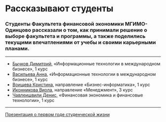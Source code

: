 # Рассказывают студенты

### Студенты Факультета финансовой экономики МГИМО-Одинцово рассказали о том, как принимали решение о выборе факультета и программы, а также поделились текущими впечатлениями от учебы и своими карьерными планами.
***
* [Бычков Димитрий](https://youtu.be/SECvkbrO-Jo), «Информационные технологии в международном бизнесе», 1 курс
* [Васильева Анна](https://youtu.be/vmZb8So8DhA), «Информационные технологии в международном бизнесе», 1 курс
* [Воищева Кристина](https://youtu.be/ohlnhj2CoPg), направление «Бизнес-информатика», 1 курс
* [Иконникова Виола](https://youtu.be/lVhPZWytUBM), направление «Менеджмент», 3 курс
* [Чавлеишвили Денис](https://youtu.be/3KpGcuPbafA), «Финансовая экономика и финансовые технологии», 1 курс
***

[Презентация о первом годе студенческой жизни](https://finec.mgimo.ru/dod/finec_student_pictures.pdf)